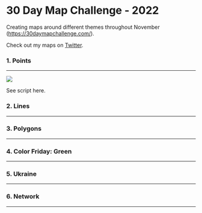 # 30 Day Map Challenge - 2022
Creating maps around different themes throughout November (https://30daymapchallenge.com/). 

Check out my maps on [Twitter](https://twitter.com/_helenschmidt_).

### 1. Points 
***
![](https://github.com/hschmidt12/30DayMapChallenge-2022/blob/main/maps/day1_part-to-whole.jpeg?raw=true)

See script here. 

### 2. Lines
***


### 3. Polygons
***


### 4. Color Friday: Green
***


### 5. Ukraine
***


### 6. Network
***


